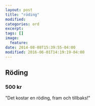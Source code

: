 ```yaml
---
layout: post
title: "röding"
modified:
categories: ord
excerpt:
tags: []
image:
  feature:
date: 2014-08-08T15:39:55-04:00
modified: 2016-06-01T14:19:19-04:00
---
```


## Röding

### 500 kr

"Det kostar en röding, fram och tillbaks!"
